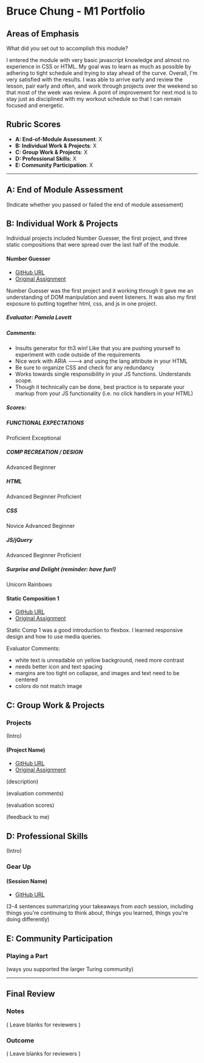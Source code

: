 # Bruce Chung - M1 Portfolio

## Areas of Emphasis

What did you set out to accomplish this module?

I entered the module with very basic javascript knowledge and almost no experience in CSS or HTML. My goal was to learn as much as possible by adhering to tight schedule and trying to stay ahead of the curve.  Overall, I'm very satisfied with the results.  I was able to arrive early and review the lesson, pair early and often, and work through projects over the weekend so that most of the week was review.  A point of improvement for next mod is to stay just as disciplined with my workout schedule so that I can remain focused and energetic.

## Rubric Scores

* **A: End-of-Module Assessment**: X
* **B: Individual Work & Projects**: X
* **C: Group Work & Projects**: X
* **D: Professional Skills**: X
* **E: Community Participation**: X

-----------------------

## A: End of Module Assessment

(Indicate whether you passed or failed the end of module assessment)


## B: Individual Work & Projects

Individual projects included Number Guesser, the first project, and three static compositions that were spread over the last half of the module.  

#### Number Guesser

* [GitHub URL](https://github.com/brucekchung/numberGuesser)
* [Original Assignment](http://frontend.turing.io/projects/number-guesser.html)

Number Guesser was the first project and it working through it gave me an understanding of DOM manipulation and event listeners.  It was also my first exposure to putting together html, css, and js in one project.  

##### Evaluator: Pamela Lovett

##### Comments:
 - Insults generator for th3 win! Like that you are pushing yourself to experiment with code outside of the requirements
 - Nice work with ARIA ---> and using the lang attribute in your HTML
 - Be sure to organize CSS and check for any redundancy
 - Works towards single responsibility in your JS functions. Understands scope.
 - Though it technically can be done, best practice is to separate your markup from your JS functionality (i.e. no click     handlers in your HTML)

##### Scores:

##### FUNCTIONAL EXPECTATIONS
Proficient
Exceptional

##### COMP RECREATION / DESIGN
Advanced Beginner

##### HTML
Advanced Beginner
Proficient

##### CSS
Novice
Advanced Beginner

##### JS/jQuery
Advanced Beginner
Proficient

##### Surprise and Delight (reminder: have fun!)
Unicorn Rainbows

#### Static Composition 1

* [GitHub URL](https://github.com/brucekchung/static-comp1)
* [Original Assignment](http://frontend.turing.io/projects/m1-static-comp-1.html)

Static Comp 1 was a good introduction to flexbox.  I learned responsive design and how to use media queries.  

Evaluator Comments:
 - white text is unreadable on yellow background, need more contrast
 - needs better icon and text spacing
 - margins are too tight on collapse, and images and text need to be centered
 - colors do not match image

## C: Group Work & Projects

### Projects

(Intro)

#### (Project Name)

* [GitHub URL]()
* [Original Assignment]()

(description)

(evaluation comments)

(evaluation scores)

(feedback to me)

## D: Professional Skills
(Intro)

### Gear Up
#### (Session Name)

* [GitHub URL]()

(3-4 sentences summarizing your takeaways from _each_ session, including things you're continuing to think about, things you learned, things you're doing differently)

## E: Community Participation

### Playing a Part

(ways you supported the larger Turing community)

------------------

## Final Review

### Notes

( Leave blanks for reviewers )

### Outcome

( Leave blanks for reviewers )
